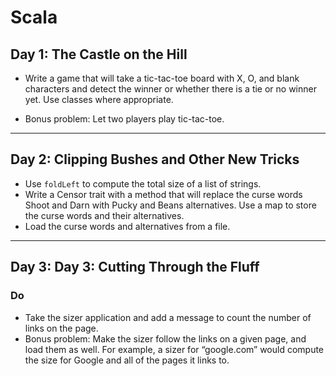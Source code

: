 # Scala

## Day 1: The Castle on the Hill

* Write a game that will take a tic-tac-toe board with X, O, and blank characters and detect the winner or whether there is a tie or no winner yet. Use classes where appropriate.

* Bonus problem: Let two players play tic-tac-toe.

---

## Day 2: Clipping Bushes and Other New Tricks

* Use `foldLeft` to compute the total size of a list of strings.
* Write a Censor trait with a method that will replace the curse words Shoot and Darn with Pucky and Beans alternatives. Use a map to store the curse words and their alternatives.
* Load the curse words and alternatives from a file.

---

## Day 3: Day 3: Cutting Through the Fluff

### Do

* Take the sizer application and add a message to count the number of links on the page.
* Bonus problem: Make the sizer follow the links on a given page, and load them as well. For example, a sizer for “google.com” would compute the size for Google and all of the pages it links to.